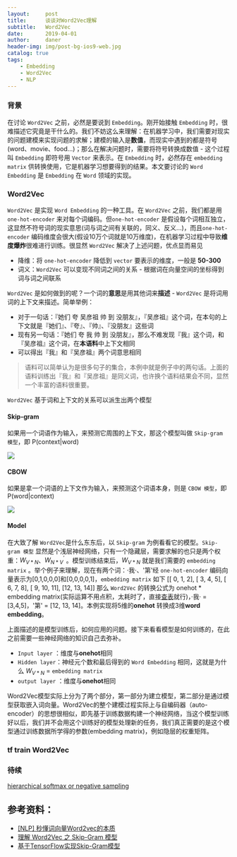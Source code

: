 ```yaml
---
layout:     post
title:      谈谈对Word2Vec理解
subtitle:   Word2Vec
date:       2019-04-01
author:     daner
header-img: img/post-bg-ios9-web.jpg
catalog: true
tags:
    - Embedding
    - Word2Vec
    - NLP
---
```


### 背景
 
在讨论 `Word2Vec` 之前，必然是要说到 `Embedding`。刚开始接触 `Embedding` 时，很难描述它究竟是干什么的。我们不妨这么来理解：在机器学习中，我们需要对现实的问题建模来实现问题的求解；建模的输入是**数值**，而现实中遇到的都是符号(word、movie、food...)；那么在解决问题时，需要将符号转换成数值 - 这个过程叫 `Embedding` 即符号用 `Vector` 来表示。在 `Embedding` 时，必然存在 `embedding matrix` 供转换使用，它是机器学习想要得到的结果。本文要讨论的 `Word Embedding` 是 `Embedding` 在 `Word` 领域的实现。

### Word2Vec

`Word2Vec` 是实现 `Word Embedding` 的一种工具。在 `Word2Vec` 之前，我们都是用 `one-hot-encoder` 来对每个词编码。但`one-hot-encoder` 是假设每个词相互独立，这显然不符号词的现实意思(词与词之间有关联的，同义、反义...)，而且`one-hot-encoder` 编码维度会很大(假设10万个词就是10万维度)，在机器学习过程中导致**维度爆炸**很难进行训练。很显然 `Word2Vec` 解决了上述问题，优点显而易见

- 降维：将 `one-hot-encoder` 降低到 `vector` 要表示的维度，一般是 **50-300**
- 词义：`Word2Vec` 可以变现不同词之间的关系 - 根据词在向量空间的坐标得到词与词之间联系

`Word2Vec` 是如何做到的呢？一个词的**意思**是用其他词来**描述** - `Word2Vec` 是将词用词的上下文来描述。简单举例：

- 对于一句话：『她们 夸 吴彦祖 帅 到 没朋友』，『吴彦祖』这个词，在本句的上下文就是『她们』、『夸』、『帅』、『没朋友』这些词
- 现有另一句话：『她们 夸 我 帅 到 没朋友』，那么不难发现『我』这个词，和『吴彦祖』这个词，在**本语料**中上下文相同
- 可以得出『我』和『吴彦祖』两个词意思相同

> 语料可以简单认为是很多句子的集合，本例中就是例子中的两句话。上面的语料训练出『我』和『吴彦祖』是同义词，也许换个语料结果会不同，显然一个丰富的语料很重要。

`Word2Vec` 基于词和上下文的关系可以派生出两个模型

#### Skip-gram

如果用一个词语作为输入，来预测它周围的上下文，那这个模型叫做 `Skip-gram 模型`，即 P(context\|word)

![](https://vendanner.github.io/img/NLP/Skip-Gram.png)

#### CBOW

如果是拿一个词语的上下文作为输入，来预测这个词语本身，则是 `CBOW 模型`，即P(word\|context)

![](https://vendanner.github.io/img/NLP/CBOW.png)

#### Model

在大致了解 `Word2Vec`是什么东东后，以 `Skip-gram` 为例看看它的模型。`Skip-gram 模型` 显然是个浅层神经网络，只有一个隐藏层，需要求解的也只是两个权重：$W _{V*N}$、$W ^{'}_{N*V}$ 。模型训练结束后，$W _{V*N}$ 就是我们需要的 `embedding matrix` 。举个例子来理解，现在有两个词：·我·、'第'经 `one-hot-encoder`  编码向量表示为[0,1,0,0,0]和[0,0,0,0,1]，`embedding matrix`  如下
      [[ 0,  1,  2],
       [ 3,  4,  5],
       [ 6,  7,  8],
       [ 9, 10, 11],
       [12, 13, 14]]
那么 `Word2Vec` 的转换公式为 onehot * embedding matrix(实际运算不用点积，太耗时了，直接[查表](https://www.zhihu.com/question/52250059)就行)，·我· = [3,4,5]，'第' = [12, 13, 14]。本例实现将5维的**onehot** 转换成3维**word embedding**。

上面描述的是模型训练后，如何应用的问题。接下来看看模型是如何训练的，在此之前需要一些神经网络的知识自己去弥补。

- `Input layer` ：维度与**onehot**相同
- `Hidden layer`：神经元个数和最后得到的 `Word Embedding`  相同，这就是为什么 $W _{V*N}$ =  `embedding matrix` 
- `output layer` ：维度与**onehot**相同


Word2Vec模型实际上分为了两个部分，第一部分为建立模型，第二部分是通过模型获取嵌入词向量。Word2Vec的整个建模过程实际上与自编码器（auto-encoder）的思想很相似，即先基于训练数据构建一个神经网络，当这个模型训练好以后，我们并不会用这个训练好的模型处理新的任务，我们真正需要的是这个模型通过训练数据所学得的参数(embedding matrix)，例如隐层的权重矩阵。

### tf train Word2Vec


### 待续
[hierarchical softmax or negative sampling](https://www.bilibili.com/video/av41393758/?p=2)


## 参考资料：
 - [[NLP] 秒懂词向量Word2vec的本质](https://mp.weixin.qq.com/s/aeoFx6sIX6WNch51XRF5sg)
 - [理解 Word2Vec 之 Skip-Gram 模型](https://zhuanlan.zhihu.com/p/27234078)
 - [基于TensorFlow实现Skip-Gram模型](https://zhuanlan.zhihu.com/p/27296712)
